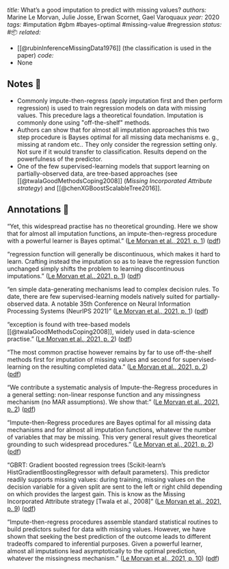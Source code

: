 *title:* What’s a good imputation to predict with missing values?
*authors:* Marine Le Morvan, Julie Josse, Erwan Scornet, Gael Varoquaux
*year:* 2020
*tags:* #imputation #gbm #bayes-optimal #missing-value #regression 
*status:* #📦 
*related:*
- [[@rubinInferenceMissingData1976]] (the classification is used in the paper)
*code:*
- None
## Notes 📍

- Commonly impute-then-regress (apply imputation first and then perform regression) is  used to train regression models on data with missing values. This precedure lags a theoretical foundation. Imputation is commonly done using "off-the-shelf" methods.
- Authors can show that for almost all imputation approaches this two step procedure is Bayses optimal for all missing data mechanisms e. g., missing at random etc.. They only consider the regression setting only. Not sure if it would transfer to classification. Results depend on the powerfulness of the predictor.
- One of the few supervised-learning models that support learning on partially-observed data, are tree-based approaches (see [[@twalaGoodMethodsCoping2008]] (*Missing Incorporated Attribute strategy*) and [[@chenXGBoostScalableTree2016]].

## Annotations 📖

“Yet, this widespread practise has no theoretical grounding. Here we show that for almost all imputation functions, an impute-then-regress procedure with a powerful learner is Bayes optimal.” ([Le Morvan et al., 2021, p. 1](zotero://select/library/items/U5TTSA2S)) ([pdf](zotero://open-pdf/library/items/XAHMRU4X?page=1&annotation=DN4MMQYN))

“regression function will generally be discontinuous, which makes it hard to learn. Crafting instead the imputation so as to leave the regression function unchanged simply shifts the problem to learning discontinuous imputations.” ([Le Morvan et al., 2021, p. 1](zotero://select/library/items/U5TTSA2S)) ([pdf](zotero://open-pdf/library/items/XAHMRU4X?page=1&annotation=PCER8YFT))

“en simple data-generating mechanisms lead to complex decision rules. To date, there are few supervised-learning models natively suited for partially-observed data. A notable 35th Conference on Neural Information Processing Systems (NeurIPS 2021)” ([Le Morvan et al., 2021, p. 1](zotero://select/library/items/U5TTSA2S)) ([pdf](zotero://open-pdf/library/items/XAHMRU4X?page=1&annotation=ZVHKCFYD))

“exception is found with tree-based models [[@twalaGoodMethodsCoping2008]], widely used in data-science practise.” ([Le Morvan et al., 2021, p. 2](zotero://select/library/items/U5TTSA2S)) ([pdf](zotero://open-pdf/library/items/XAHMRU4X?page=2&annotation=YKLJHH8C))

“The most common practise however remains by far to use off-the-shelf methods first for imputation of missing values and second for supervised-learning on the resulting completed data.” ([Le Morvan et al., 2021, p. 2](zotero://select/library/items/U5TTSA2S)) ([pdf](zotero://open-pdf/library/items/XAHMRU4X?page=2&annotation=EQNKWHAD))

“We contribute a systematic analysis of Impute-the-Regress procedures in a general setting: non-linear response function and any missingness mechanism (no MAR assumptions). We show that:” ([Le Morvan et al., 2021, p. 2](zotero://select/library/items/U5TTSA2S)) ([pdf](zotero://open-pdf/library/items/XAHMRU4X?page=2&annotation=QL7X9VCQ))

“Impute-then-Regress procedures are Bayes optimal for all missing data mechanisms and for almost all imputation functions, whatever the number of variables that may be missing. This very general result gives theoretical grounding to such widespread procedures.” ([Le Morvan et al., 2021, p. 2](zotero://select/library/items/U5TTSA2S)) ([pdf](zotero://open-pdf/library/items/XAHMRU4X?page=2&annotation=RX34ADUM))

“GBRT: Gradient boosted regression trees (Scikit-learn’s HistGradientBoostingRegressor with default parameters). This predictor readily supports missing values: during training, missing values on the decision variable for a given split are sent to the left or right child depending on which provides the largest gain. This is know as the Missing Incorporated Attribute strategy [Twala et al., 2008]” ([Le Morvan et al., 2021, p. 9](zotero://select/library/items/U5TTSA2S)) ([pdf](zotero://open-pdf/library/items/XAHMRU4X?page=9&annotation=UXYKI88D))

“Impute-then-regress procedures assemble standard statistical routines to build predictors suited for data with missing values. However, we have shown that seeking the best prediction of the outcome leads to different tradeoffs compared to inferential purposes. Given a powerful learner, almost all imputations lead asymptotically to the optimal prediction, whatever the missingness mechanism.” ([Le Morvan et al., 2021, p. 10](zotero://select/library/items/U5TTSA2S)) ([pdf](zotero://open-pdf/library/items/XAHMRU4X?page=10&annotation=749VILY9))